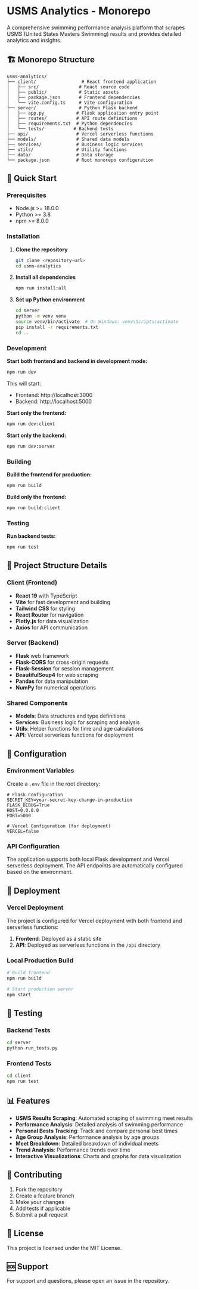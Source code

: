# USMS Analytics - Monorepo

A comprehensive swimming performance analysis platform that scrapes USMS (United States Masters Swimming) results and provides detailed analytics and insights.

## 🏗️ Monorepo Structure

```
usms-analytics/
├── client/                 # React frontend application
│   ├── src/               # React source code
│   ├── public/            # Static assets
│   ├── package.json       # Frontend dependencies
│   └── vite.config.ts     # Vite configuration
├── server/                # Python Flask backend
│   ├── app.py            # Flask application entry point
│   ├── routes/           # API route definitions
│   ├── requirements.txt  # Python dependencies
│   └── tests/           # Backend tests
├── api/                  # Vercel serverless functions
├── models/               # Shared data models
├── services/             # Business logic services
├── utils/                # Utility functions
├── data/                 # Data storage
└── package.json          # Root monorepo configuration
```

## 🚀 Quick Start

### Prerequisites

- Node.js >= 18.0.0
- Python >= 3.8
- npm >= 8.0.0

### Installation

1. **Clone the repository**
   ```bash
   git clone <repository-url>
   cd usms-analytics
   ```

2. **Install all dependencies**
   ```bash
   npm run install:all
   ```

3. **Set up Python environment**
   ```bash
   cd server
   python -m venv venv
   source venv/bin/activate  # On Windows: venv\Scripts\activate
   pip install -r requirements.txt
   cd ..
   ```

### Development

**Start both frontend and backend in development mode:**
```bash
npm run dev
```

This will start:
- Frontend: http://localhost:3000
- Backend: http://localhost:5000

**Start only the frontend:**
```bash
npm run dev:client
```

**Start only the backend:**
```bash
npm run dev:server
```

### Building

**Build the frontend for production:**
```bash
npm run build
```

**Build only the frontend:**
```bash
npm run build:client
```

### Testing

**Run backend tests:**
```bash
npm run test
```

## 📁 Project Structure Details

### Client (Frontend)
- **React 19** with TypeScript
- **Vite** for fast development and building
- **Tailwind CSS** for styling
- **React Router** for navigation
- **Plotly.js** for data visualization
- **Axios** for API communication

### Server (Backend)
- **Flask** web framework
- **Flask-CORS** for cross-origin requests
- **Flask-Session** for session management
- **BeautifulSoup4** for web scraping
- **Pandas** for data manipulation
- **NumPy** for numerical operations

### Shared Components
- **Models**: Data structures and type definitions
- **Services**: Business logic for scraping and analysis
- **Utils**: Helper functions for time and age calculations
- **API**: Vercel serverless functions for deployment

## 🔧 Configuration

### Environment Variables

Create a `.env` file in the root directory:

```env
# Flask Configuration
SECRET_KEY=your-secret-key-change-in-production
FLASK_DEBUG=True
HOST=0.0.0.0
PORT=5000

# Vercel Configuration (for deployment)
VERCEL=false
```

### API Configuration

The application supports both local Flask development and Vercel serverless deployment. The API endpoints are automatically configured based on the environment.

## 🚀 Deployment

### Vercel Deployment

The project is configured for Vercel deployment with both frontend and serverless functions:

1. **Frontend**: Deployed as a static site
2. **API**: Deployed as serverless functions in the `/api` directory

### Local Production Build

```bash
# Build frontend
npm run build

# Start production server
npm start
```

## 🧪 Testing

### Backend Tests
```bash
cd server
python run_tests.py
```

### Frontend Tests
```bash
cd client
npm run test
```

## 📊 Features

- **USMS Results Scraping**: Automated scraping of swimming meet results
- **Performance Analysis**: Detailed analysis of swimming performance
- **Personal Bests Tracking**: Track and compare personal best times
- **Age Group Analysis**: Performance analysis by age groups
- **Meet Breakdown**: Detailed breakdown of individual meets
- **Trend Analysis**: Performance trends over time
- **Interactive Visualizations**: Charts and graphs for data visualization

## 🤝 Contributing

1. Fork the repository
2. Create a feature branch
3. Make your changes
4. Add tests if applicable
5. Submit a pull request

## 📄 License

This project is licensed under the MIT License.

## 🆘 Support

For support and questions, please open an issue in the repository. 